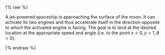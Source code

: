 {% raw %} 

A jet-powered spaceship is approaching the surface of the moon. It can activate its two engines and thus accelerate itself in the
direction opposite to which the activated engine is facing. The goal is to land at the desired location at the appropriate speed
and angle (i.e. to the point $x = 0, y = 1, \vartheta=0$).
<!-- Below h:`m`, :math:`J`, :math:`g` respectively denote the mass of the spaceship, the moment of inertia of the spaceship with respect
to its axis of rotation and acceleration of gravity. The duration of one episode is set to 1.5 seconds, while the sampling rate of
the pipeline is set to 100 Hz. -->
<!-- Below $\tau_1, \tau_2, Q_1, Q_2$  respectively denote base area of the first tank, base area
of the second tank and two coefficients that determine the magnitude of inbound and outbound flow for the second tank.  -->

{% endraw %} 

